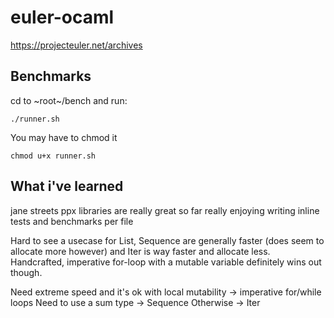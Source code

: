 # euler-ocaml

https://projecteuler.net/archives

## Benchmarks

cd to ~root~/bench and run:
```properties
./runner.sh
```

You may have to chmod it
```properties
chmod u+x runner.sh
```


## What i've learned
jane streets ppx libraries are really great so far really enjoying writing inline tests and benchmarks per file

Hard to see a usecase for List, Sequence are generally faster (does seem to allocate more however) and Iter is way faster and allocate less. Handcrafted, imperative for-loop with a mutable variable definitely wins out though.

Need extreme speed and it's ok with local mutability -> imperative for/while loops
Need to use a sum type -> Sequence
Otherwise -> Iter